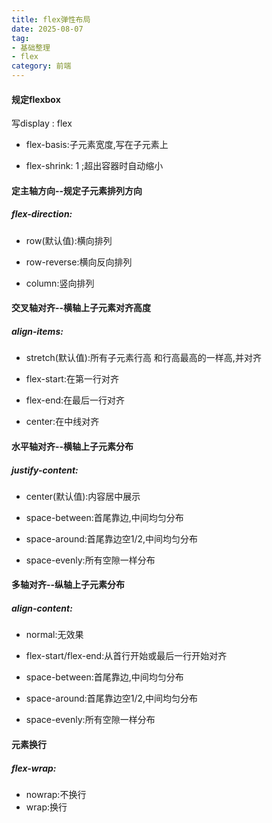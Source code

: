 ```yaml
---
title: flex弹性布局
date: 2025-08-07
tag: 
- 基础整理
- flex
category: 前端
---
```

#### 规定flexbox
<p>写display : flex</p>

- flex-basis:子元素宽度,写在子元素上

- flex-shrink: 1 ;超出容器时自动缩小

#### 定主轴方向--规定子元素排列方向
##### flex-direction:
- <p>row(默认值):横向排列</p>
- <p>row-reverse:横向反向排列</p>
- <p>column:竖向排列</p>

#### 交叉轴对齐--横轴上子元素对齐高度
##### align-items:
- <p>stretch(默认值):所有子元素行高 和行高最高的一样高,并对齐</p>
- <p>flex-start:在第一行对齐</p>
- <p>flex-end:在最后一行对齐</p>
- <p>center:在中线对齐</p>

#### 水平轴对齐--横轴上子元素分布
##### justify-content:
- <p>center(默认值):内容居中展示</p>
- <p>space-between:首尾靠边,中间均匀分布</p>
- <p>space-around:首尾靠边空1/2,中间均匀分布</p>
- <p>space-evenly:所有空隙一样分布</p>

#### 多轴对齐--纵轴上子元素分布
##### align-content:
- <p>normal:无效果</p>
- <p>flex-start/flex-end:从首行开始或最后一行开始对齐</p>
- <p>space-between:首尾靠边,中间均匀分布</p>
- <p>space-around:首尾靠边空1/2,中间均匀分布</p>
- <p>space-evenly:所有空隙一样分布</p>

#### 元素换行
##### flex-wrap:
- nowrap:不换行
- wrap:换行





